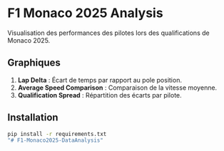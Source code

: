 # F1 Monaco 2025 Analysis

Visualisation des performances des pilotes lors des qualifications de Monaco 2025.

## Graphiques
1. **Lap Delta** : Écart de temps par rapport au pole position.
2. **Average Speed Comparison** : Comparaison de la vitesse moyenne.
3. **Qualification Spread** : Répartition des écarts par pilote.

## Installation
```bash
pip install -r requirements.txt
"# F1-Monaco2025-DataAnalysis" 
